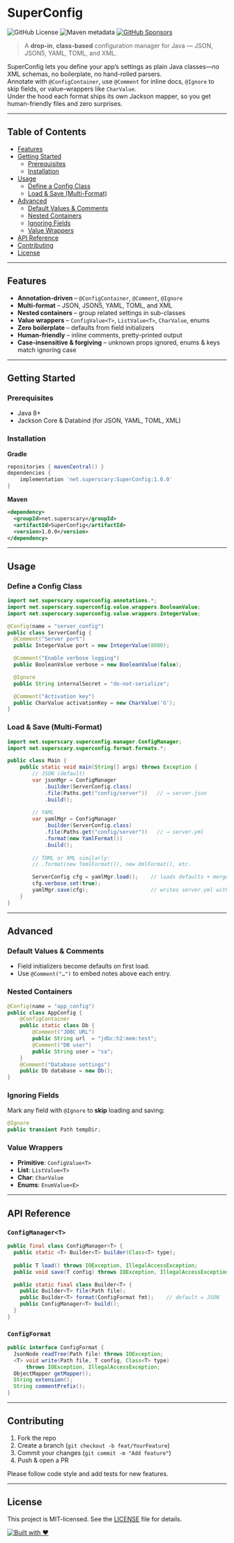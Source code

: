 # SuperConfig

![GitHub License](https://img.shields.io/github/license/SuperScary/SuperConfig?style=for-the-badge)
![Maven metadata](https://img.shields.io/maven-metadata/v?metadataUrl=https%3A%2F%2Frepo1.maven.org%2Fmaven2%2Fnet%2Fsuperscary%2FSuperConfig%2Fmaven-metadata.xml&style=for-the-badge)
[![GitHub Sponsors](https://img.shields.io/github/sponsors/SuperScary?style=for-the-badge)](https://github.com/sponsors/SuperScary)

> A **drop-in**, **class-based** configuration manager for Java — JSON, JSON5, YAML, TOML, and XML.

SuperConfig lets you define your app’s settings as plain Java classes—no XML schemas, no boilerplate, no hand-rolled parsers.  
Annotate with `@ConfigContainer`, use `@Comment` for inline docs, `@Ignore` to skip fields, or value–wrappers like `CharValue`.  
Under the hood each format ships its own Jackson mapper, so you get human-friendly files and zero surprises.

---

## Table of Contents

- [Features](#features)  
- [Getting Started](#getting-started)  
  - [Prerequisites](#prerequisites)  
  - [Installation](#installation)  
- [Usage](#usage)  
  - [Define a Config Class](#define-a-config-class)  
  - [Load & Save (Multi-Format)](#load--save-multi-format)  
- [Advanced](#advanced)  
  - [Default Values & Comments](#default-values--comments)  
  - [Nested Containers](#nested-containers)  
  - [Ignoring Fields](#ignoring-fields)  
  - [Value Wrappers](#value-wrappers)  
- [API Reference](#api-reference)  
- [Contributing](#contributing)  
- [License](#license)  

---

## Features

- **Annotation-driven** – `@ConfigContainer`, `@Comment`, `@Ignore`  
- **Multi-format** – JSON, JSON5, YAML, TOML, and XML 
- **Nested containers** – group related settings in sub-classes  
- **Value wrappers** – `ConfigValue<T>`, `ListValue<T>`, `CharValue`, enums  
- **Zero boilerplate** – defaults from field initializers  
- **Human-friendly** – inline comments, pretty-printed output  
- **Case-insensitive & forgiving** – unknown props ignored, enums & keys match ignoring case  

---

## Getting Started

### Prerequisites

- Java 8+  
- Jackson Core & Databind (for JSON, YAML, TOML, XML)  

### Installation

**Gradle**  
```groovy
repositories { mavenCentral() }
dependencies {
    implementation 'net.superscary:SuperConfig:1.0.0'
}
````

**Maven**

```xml
<dependency>
  <groupId>net.superscary</groupId>
  <artifactId>SuperConfig</artifactId>
  <version>1.0.0</version>
</dependency>
```

---

## Usage

### Define a Config Class

```java
import net.superscary.superconfig.annotations.*;
import net.superscary.superconfig.value.wrappers.BooleanValue;
import net.superscary.superconfig.value.wrappers.IntegerValue;

@Config(name = "server_config")
public class ServerConfig {
  @Comment("Server port")
  public IntegerValue port = new IntegerValue(8080);

  @Comment("Enable verbose logging")
  public BooleanValue verbose = new BooleanValue(false);

  @Ignore
  public String internalSecret = "do-not-serialize";

  @Comment("Activation key")
  public CharValue activationKey = new CharValue('G');
}
```

### Load & Save (Multi-Format)

```java
import net.superscary.superconfig.manager.ConfigManager;
import net.superscary.superconfig.format.formats.*;

public class Main {
    public static void main(String[] args) throws Exception {
        // JSON (default)
        var jsonMgr = ConfigManager
            .builder(ServerConfig.class)
            .file(Paths.get("config/server"))   // → server.json
            .build();
        
        // YAML
        var yamlMgr = ConfigManager
            .builder(ServerConfig.class)
            .file(Paths.get("config/server"))   // → server.yml
            .format(new YamlFormat())
            .build();
        
        // TOML or XML similarly:
        // .format(new TomlFormat()), new XmlFormat(), etc.

        ServerConfig cfg = yamlMgr.load();    // loads defaults + merges existing
        cfg.verbose.set(true);
        yamlMgr.save(cfg);                    // writes server.yml with comments
    }
}
```

---

## Advanced

### Default Values & Comments

* Field initializers become defaults on first load.
* Use `@Comment("…")` to embed notes above each entry.

### Nested Containers

```java
@Config(name = "app_config")
public class AppConfig {
    @ConfigContainer
    public static class Db {
        @Comment("JDBC URL")     
        public String url  = "jdbc:h2:mem:test";
        @Comment("DB user")      
        public String user = "sa";
    }
    @Comment("Database settings")
    public Db database = new Db();
}
```

### Ignoring Fields

Mark any field with `@Ignore` to **skip** loading and saving:

```java
@Ignore 
public transient Path tempDir;
```

### Value Wrappers

* **Primitive**: `ConfigValue<T>`
* **List**: `ListValue<T>`
* **Char**: `CharValue`
* **Enums**: `EnumValue<E>`

---

## API Reference

### `ConfigManager<T>`

```java
public final class ConfigManager<T> {
  public static <T> Builder<T> builder(Class<T> type);
  
  public T load() throws IOException, IllegalAccessException;
  public void save(T config) throws IOException, IllegalAccessException;

  public static final class Builder<T> {
    public Builder<T> file(Path file);
    public Builder<T> format(ConfigFormat fmt);    // default = JSON
    public ConfigManager<T> build();
  }
}
```

### `ConfigFormat`

```java
public interface ConfigFormat {
  JsonNode readTree(Path file) throws IOException;
  <T> void write(Path file, T config, Class<T> type)
      throws IOException, IllegalAccessException;
  ObjectMapper getMapper();
  String extension();
  String commentPrefix();
}
```

---

## Contributing

1. Fork the repo
2. Create a branch (`git checkout -b feat/YourFeature`)
3. Commit your changes (`git commit -m "Add feature"`)
4. Push & open a PR

Please follow code style and add tests for new features.

---

## License

This project is MIT-licensed. See the [LICENSE](LICENSE) file for details.

[![Built with ♥](https://forthebadge.com/images/featured/featured-built-with-love.svg)](https://github.com/sponsors/SuperScary)


